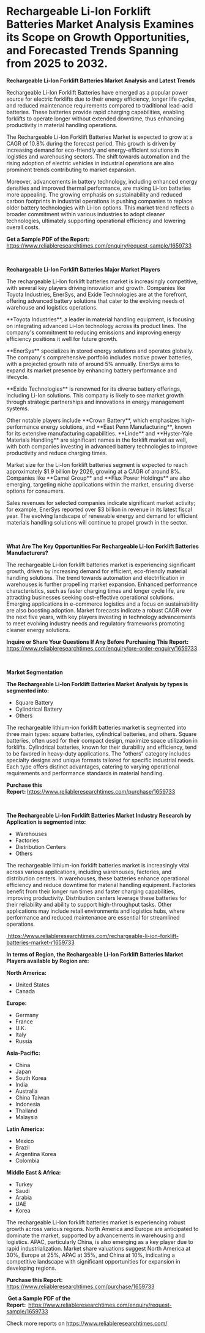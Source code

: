<p><h1>Rechargeable Li-Ion Forklift Batteries Market Analysis Examines its Scope on Growth Opportunities, and Forecasted Trends Spanning from 2025 to 2032.</h1></p><p><strong>Rechargeable Li-Ion Forklift Batteries Market Analysis and Latest Trends</strong></p>
<p><p>Rechargeable Li-Ion Forklift Batteries have emerged as a popular power source for electric forklifts due to their energy efficiency, longer life cycles, and reduced maintenance requirements compared to traditional lead-acid batteries. These batteries provide rapid charging capabilities, enabling forklifts to operate longer without extended downtime, thus enhancing productivity in material handling operations.</p><p>The Rechargeable Li-Ion Forklift Batteries Market is expected to grow at a CAGR of 10.8% during the forecast period. This growth is driven by increasing demand for eco-friendly and energy-efficient solutions in logistics and warehousing sectors. The shift towards automation and the rising adoption of electric vehicles in industrial operations are also prominent trends contributing to market expansion. </p><p>Moreover, advancements in battery technology, including enhanced energy densities and improved thermal performance, are making Li-Ion batteries more appealing. The growing emphasis on sustainability and reduced carbon footprints in industrial operations is pushing companies to replace older battery technologies with Li-Ion options. This market trend reflects a broader commitment within various industries to adopt cleaner technologies, ultimately supporting operational efficiency and lowering overall costs.</p></p>
<p><strong>Get a Sample PDF of the Report:&nbsp;</strong> <a href="https://www.reliableresearchtimes.com/enquiry/request-sample/1659733?utm_campaign=3170&utm_medium=2&utm_source=Github&utm_content=ia&utm_term=23032025&utm_id=rechargeable-li-ion-forklift-batteries">https://www.reliableresearchtimes.com/enquiry/request-sample/1659733</a></p>
<p>&nbsp;</p>
<p><strong>Rechargeable Li-Ion Forklift Batteries Major Market Players</strong></p>
<p><p>The rechargeable Li-Ion forklift batteries market is increasingly competitive, with several key players driving innovation and growth. Companies like Toyota Industries, EnerSys, and Exide Technologies are at the forefront, offering advanced battery solutions that cater to the evolving needs of warehouse and logistics operations.</p><p>**Toyota Industries**, a leader in material handling equipment, is focusing on integrating advanced Li-Ion technology across its product lines. The company's commitment to reducing emissions and improving energy efficiency positions it well for future growth.</p><p>**EnerSys** specializes in stored energy solutions and operates globally. The company's comprehensive portfolio includes motive power batteries, with a projected growth rate of around 5% annually. EnerSys aims to expand its market presence by enhancing battery performance and lifecycle.</p><p>**Exide Technologies** is renowned for its diverse battery offerings, including Li-Ion solutions. This company is likely to see market growth through strategic partnerships and innovations in energy management systems.</p><p>Other notable players include **Crown Battery**, which emphasizes high-performance energy solutions, and **East Penn Manufacturing**, known for its extensive manufacturing capabilities. **Linde** and **Hyster-Yale Materials Handling** are significant names in the forklift market as well, with both companies investing in advanced battery technologies to improve productivity and reduce charging times.</p><p>Market size for the Li-Ion forklift batteries segment is expected to reach approximately $1.9 billion by 2026, growing at a CAGR of around 8%. Companies like **Camel Group** and **Flux Power Holdings** are also emerging, targeting niche applications within the market, ensuring diverse options for consumers.</p><p>Sales revenues for selected companies indicate significant market activity; for example, EnerSys reported over $3 billion in revenue in its latest fiscal year. The evolving landscape of renewable energy and demand for efficient materials handling solutions will continue to propel growth in the sector.</p></p>
<p>&nbsp;</p>
<p><strong>What Are The Key Opportunities For Rechargeable Li-Ion Forklift Batteries Manufacturers?</strong></p>
<p><p>The rechargeable Li-Ion forklift batteries market is experiencing significant growth, driven by increasing demand for efficient, eco-friendly material handling solutions. The trend towards automation and electrification in warehouses is further propelling market expansion. Enhanced performance characteristics, such as faster charging times and longer cycle life, are attracting businesses seeking cost-effective operational solutions. Emerging applications in e-commerce logistics and a focus on sustainability are also boosting adoption. Market forecasts indicate a robust CAGR over the next five years, with key players investing in technology advancements to meet evolving industry needs and regulatory frameworks promoting cleaner energy solutions.</p></p>
<p><strong>Inquire or Share Your Questions If Any Before Purchasing This Report:</strong> <a href="https://www.reliableresearchtimes.com/enquiry/pre-order-enquiry/1659733?utm_campaign=3170&utm_medium=2&utm_source=Github&utm_content=ia&utm_term=23032025&utm_id=rechargeable-li-ion-forklift-batteries">https://www.reliableresearchtimes.com/enquiry/pre-order-enquiry/1659733</a></p>
<p>&nbsp;</p>
<p><strong>Market Segmentation</strong></p>
<p><strong>The Rechargeable Li-Ion Forklift Batteries Market Analysis by types is segmented into:</strong></p>
<p><ul><li>Square Battery</li><li>Cylindrical Battery</li><li>Others</li></ul></p>
<p><p>The rechargeable lithium-ion forklift batteries market is segmented into three main types: square batteries, cylindrical batteries, and others. Square batteries, often used for their compact design, maximize space utilization in forklifts. Cylindrical batteries, known for their durability and efficiency, tend to be favored in heavy-duty applications. The "others" category includes specialty designs and unique formats tailored for specific industrial needs. Each type offers distinct advantages, catering to varying operational requirements and performance standards in material handling.</p></p>
<p><strong>Purchase this Report:&nbsp;</strong><a href="https://www.reliableresearchtimes.com/purchase/1659733?utm_campaign=3170&utm_medium=2&utm_source=Github&utm_content=ia&utm_term=23032025&utm_id=rechargeable-li-ion-forklift-batteries">https://www.reliableresearchtimes.com/purchase/1659733</a></p>
<p>&nbsp;</p>
<p><strong>The Rechargeable Li-Ion Forklift Batteries Market Industry Research by Application is segmented into:</strong></p>
<p><ul><li>Warehouses</li><li>Factories</li><li>Distribution Centers</li><li>Others</li></ul></p>
<p><p>The rechargeable lithium-ion forklift batteries market is increasingly vital across various applications, including warehouses, factories, and distribution centers. In warehouses, these batteries enhance operational efficiency and reduce downtime for material handling equipment. Factories benefit from their longer run times and faster charging capabilities, improving productivity. Distribution centers leverage these batteries for their reliability and ability to support high-throughput tasks. Other applications may include retail environments and logistics hubs, where performance and reduced maintenance are essential for streamlined operations.</p></p>
<p><a href="https://www.reliableresearchtimes.com/rechargeable-li-ion-forklift-batteries-market-r1659733?utm_campaign=3170&utm_medium=2&utm_source=Github&utm_content=ia&utm_term=23032025&utm_id=rechargeable-li-ion-forklift-batteries">&nbsp;https://www.reliableresearchtimes.com/rechargeable-li-ion-forklift-batteries-market-r1659733</a></p>
<p><strong>In terms of Region, the Rechargeable Li-Ion Forklift Batteries Market Players available by Region are:</strong></p>
<p>
    <p> <strong> North America: </strong>
        <ul>
            <li>United States</li>
            <li>Canada</li>
        </ul>
        </p> 
    <p> <strong> Europe: </strong>
        <ul>
            <li>Germany</li>
            <li>France</li>
            <li>U.K.</li>
            <li>Italy</li>
            <li>Russia</li>
        </ul>
        </p> 
    <p> <strong> Asia-Pacific: </strong>
        <ul>
            <li>China</li>
            <li>Japan</li>
            <li>South Korea</li>
            <li>India</li>
            <li>Australia</li>
            <li>China Taiwan</li>
            <li>Indonesia</li>
            <li>Thailand</li>
            <li>Malaysia</li>
        </ul>
        </p> 
    <p> <strong> Latin America: </strong>
        <ul>
            <li>Mexico</li>
            <li>Brazil</li>
            <li>Argentina Korea</li>
            <li>Colombia</li>
        </ul>
        </p> 
    <p> <strong> Middle East & Africa: </strong>
        <ul>
            <li>Turkey</li>
            <li>Saudi</li>
            <li>Arabia</li>
            <li>UAE</li>
            <li>Korea</li>
        </ul>
    </p>
    </p>
<p><p>The rechargeable Li-Ion forklift batteries market is experiencing robust growth across various regions. North America and Europe are anticipated to dominate the market, supported by advancements in warehousing and logistics. APAC, particularly China, is also emerging as a key player due to rapid industrialization. Market share valuations suggest North America at 30%, Europe at 25%, APAC at 35%, and China at 10%, indicating a competitive landscape with significant opportunities for expansion in developing regions.</p></p>
<p><strong>Purchase this Report: </strong><a href="https://www.reliableresearchtimes.com/purchase/1659733?utm_campaign=3170&utm_medium=2&utm_source=Github&utm_content=ia&utm_term=23032025&utm_id=rechargeable-li-ion-forklift-batteries">https://www.reliableresearchtimes.com/purchase/1659733</a></p>
<p>&nbsp;<strong>Get a Sample PDF of the Report:&nbsp;&nbsp;</strong><a href="https://www.reliableresearchtimes.com/enquiry/request-sample/1659733?utm_campaign=3170&utm_medium=2&utm_source=Github&utm_content=ia&utm_term=23032025&utm_id=rechargeable-li-ion-forklift-batteries">https://www.reliableresearchtimes.com/enquiry/request-sample/1659733</a></p>
<p><strong></strong></p>
<p>Check more reports on <a href="https://www.reliableresearchtimes.com/?utm_campaign=3170&utm_medium=2&utm_source=Github&utm_content=ia&utm_term=23032025&utm_id=rechargeable-li-ion-forklift-batteries">https://www.reliableresearchtimes.com/</a></p>